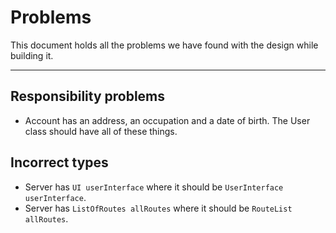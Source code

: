# Problems

This document holds all the problems we have found with the design while
building it.

---

## Responsibility problems

- Account has an address, an occupation and a date of birth. The User class
    should have all of these things.

## Incorrect types

- Server has `UI userInterface` where it should be `UserInterface userInterface`.
- Server has `ListOfRoutes allRoutes` where it should be `RouteList allRoutes`.

